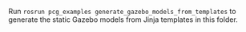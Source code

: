 Run `rosrun pcg_examples generate_gazebo_models_from_templates` to generate the static Gazebo models from Jinja templates in this folder.